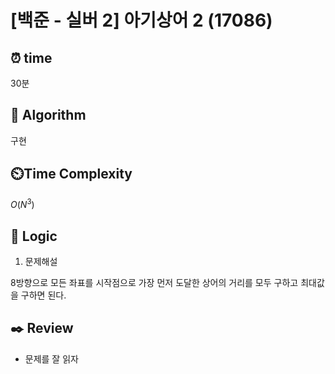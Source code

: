 # [백준 - 실버 2] 아기상어 2 (17086)

## ⏰  **time**

30분

## :pushpin: **Algorithm**

구현

## ⏲️**Time Complexity**

$O(N^3)$

## :round_pushpin: **Logic**
1. 문제해설

8방향으로 모든 좌표를 시작점으로 가장 먼저 도달한 상어의 거리를 모두 구하고 최대값을 구하면 된다.

## :black_nib: **Review**
- 문제를 잘 읽자